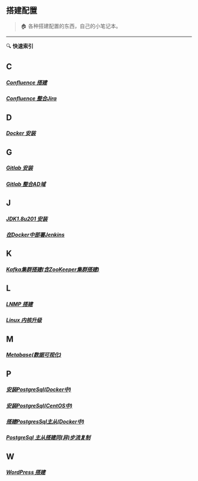 ## 搭建配置

> :house: 各种搭建配置的东西，自己的小笔记本。 
-----
:mag: **快速索引**
## C

##### [Confluence 搭建](build/docs/搭建Confluence.md)
##### [Confluence 整合Jira](build/docs/Confluence整合Jira.md)

## D

##### [Docker 安装](build/docs/安装Docker.md)

## G

##### [Gitlab 安装](build/docs/安装Gitlab.md)
##### [Gitlab 整合AD域](build/docs/Gitlab整合AD域.md)

## J

#####  [JDK1.8u201 安装](build/docs/安装JDK1.8u201.md)

##### [在Docker中部署Jenkins](build/docs/在Docker中部署Jenkins.md)

## K

##### [Kafka集群搭建(含ZooKeeper集群搭建)](build/docs/Kafka集群搭建(含ZooKeeper集群搭建).md)

## L

#####  [LNMP 搭建](build/docs/搭建LNMP.md)
#####  [Linux 内核升级](build/docs/升级Linux内核.md)

## M

##### [Metabase(数据可视化)](build/docs/在Docker中玩一下Metabase.md)

## P

##### [安装PostgreSql(Docker中)](build/docs/Docker安装PostgreSql.md)
##### [安装PostgreSql(CentOS中)](build/docs/安装PostgresSql10.7.md)
##### [搭建PostgresSql主从(Docker中)](build/docs/在Docker中搭建Pg主从.md)
##### [PostgreSql 主从搭建同(异)步流复制](/build/docs/PostgreSql主从搭建同（异）步流复制.md)

## W

##### [WordPress 搭建](build/docs/搭建Wordpress.md)




